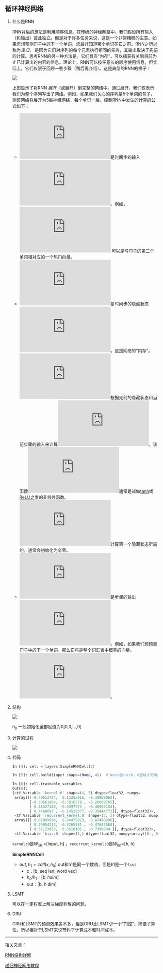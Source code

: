 

## 循环神经网络

1. 什么是RNN

   RNN背后的想法是利用顺序信息。在传统的神经网络中，我们假设所有输入（和输出）彼此独立。但是对于许多任务来说，这是一个非常糟糕的主意。如果您想预测句子中的下一个单词，您最好知道哪个单词在它之前。RNN之所以称为*递归，* 是因为它们对序列的每个元素执行相同的任务，其输出取决于先前的计算。思考RNN的另一种方法是，它们具有“内存”，可以捕获有关到目前为止已计算出的内容的信息。理论上，RNN可以按任意长的顺序使用信息，但实际上，它们仅限于回顾一些步骤（稍后再介绍）。这是典型的RNN的样子：

   ![](http://images2015.cnblogs.com/blog/947235/201608/947235-20160821234331464-1137952568.png)

   上图显示了将RNN *展开*（或展开）到完整的网络中。通过展开，我们仅表示我们为整个序列写出了网络。例如，如果我们关心的序列是5个单词的句子，则该网络将展开为5层神经网络，每个单词一层。控制RNN中发生的计算的公式如下：

   - ![_](http://s0.wp.com/latex.php?zoom=2&latex=x_t&bg=ffffff&fg=000&s=0)是时间步的输入![Ť](http://s0.wp.com/latex.php?zoom=2&latex=t&bg=ffffff&fg=000&s=0)。例如，![x_1](http://s0.wp.com/latex.php?zoom=2&latex=x_1&bg=ffffff&fg=000&s=0) 可以是与句子的第二个单词相对应的一个热门向量。
   - ![s_t](http://s0.wp.com/latex.php?zoom=2&latex=s_t&bg=ffffff&fg=000&s=0)是时间步的隐藏状态![Ť](http://s0.wp.com/latex.php?zoom=2&latex=t&bg=ffffff&fg=000&s=0)。这是网络的“内存”。![s_t](http://s0.wp.com/latex.php?zoom=2&latex=s_t&bg=ffffff&fg=000&s=0)根据先前的隐藏状态和当前步骤的输入来计算![s_t = f（Ux_t + Ws_ {t-1}）](http://s0.wp.com/latex.php?zoom=2&latex=s_t%3Df%28Ux_t+%2B+Ws_%7Bt-1%7D%29&bg=ffffff&fg=000&s=0)。该函数![F](http://s0.wp.com/latex.php?zoom=2&latex=f&bg=ffffff&fg=000&s=0)通常是诸如[tanh](https://reference.wolfram.com/language/ref/Tanh.html)或[ReLU之](https://en.wikipedia.org/wiki/Rectifier_(neural_networks))类的非线性函数。  ![s _ {-1}](http://s0.wp.com/latex.php?zoom=2&latex=s_%7B-1%7D&bg=ffffff&fg=000&s=0)计算第一个隐藏状态所需的，通常会初始化为全零。
   - ![o_t](http://s0.wp.com/latex.php?zoom=2&latex=o_t&bg=ffffff&fg=000&s=0)是步骤的输出![Ť](http://s0.wp.com/latex.php?zoom=2&latex=t&bg=ffffff&fg=000&s=0)。例如，如果我们想预测句子中的下一个单词，那么它将是整个词汇表中概率的向量。![o_t = \ mathrm {softmax}（Vs_t）](http://s0.wp.com/latex.php?zoom=2&latex=o_t+%3D+%5Cmathrm%7Bsoftmax%7D%28Vs_t%29&bg=ffffff&fg=000&s=0)。

2. 结构

   ![](https://tva1.sinaimg.cn/large/0082zybply1gbozsn97qaj31jc0r0n1u.jpg)

   $h_0$ 一般初始化全部赋值为0[0,0,...,0]

3. 计算的过程

   ![](https://tva1.sinaimg.cn/large/0082zybply1gbozx106m6j31km0u0tug.jpg)

4. 代码

   ```python
   In [4]: cell = layers.SimpleRNNCell(3)
   
   In [5]: cell.build(input_shape=(None, 4))  # None是batch，4是输入的维度
   
   In [6]: cell.trainable_variables
   Out[6]:
   [<tf.Variable 'kernel:0' shape=(4, 3) dtype=float32, numpy=
    array([[-0.76613724,  0.15255916, -0.38968062],
           [-0.38561964, -0.5816579 , -0.26669765],
           [ 0.48427188, -0.4897973 , -0.40993154],
           [ 0.7460693 , -0.14529377, -0.35444772]], dtype=float32)>,
    <tf.Variable 'recurrent_kernel:0' shape=(3, 3) dtype=float32, numpy=
    array([[ 0.87889934,  0.04475823,  0.47490296],
           [ 0.29954213, -0.8265981 , -0.47645584],
           [ 0.37122858,  0.5610101 , -0.7399034 ]], dtype=float32)>,
    <tf.Variable 'bias:0' shape=(3,) dtype=float32, numpy=array([0., 0., 0.], dtype=float32)>]
   ```

   `kernel:0`是$W_{xh}$ =[input, h] ，`recurrent_kernel:0`是$W_{hh}$=[h, h]

   **SimpleRNNCell**

   - $out,h_1=call(x, h_0)$  out和h1是同一个数值，但是h1是一个`list`
     - x：[b, seq len, word vec]
     - $h_0/h_1：[b, h dim]$
     - out：[b, h dim]
   
5. LSMT

   可以在一定程度上解决梯度弥散的问题。

6. GRU

   GRU和LSMT的预测效果差不多，但是GRU比LSMT少一个“门控”，简便了算法，所以相对于LSMT来说节约了计算成本和时间成本。

---

相关文章：

[RNN结构详解](https://www.jiqizhixin.com/articles/2018-12-14-4)

[递归神经网络教程](http://www.wildml.com/2015/09/recurrent-neural-networks-tutorial-part-1-introduction-to-rnns/)

